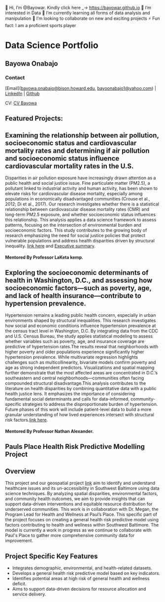 👋 Hi, I’m @Bayowar.
Kindly click here _-> https://bayowar.github.io
👀 I’m interested in Data
🌱 I’m currently learning all forms of data analysis and manipulation
💞️ I’m looking to collaborate on new and exciting projects
⚡ Fun fact: I am a proficient sports player

# Data Science Portfolio
## Bayowa Onabajo
### Contact
[Email](bayowa.onabajo@bison.howard.edu, bayoonabajo1@yahoo.com) | [LinkedIn](https://www.linkedin.com/in/bayowa-onabajo-mbchb-3b7993170/) | [Github](https://Bayowar.github.io/)

CV: [CV Bayowa](https://bayowar.github.io/2025_DigitalResume.html)

## Featured Projects:

## Examining the relationship between air pollution, socioeconomic status and cardiovascular mortality rates and determining if air pollution and socioeconomic status influence cardiovascular mortality rates in the U.S.

Disparities in air pollution exposure have increasingly drawn attention as a public health and social justice issue. Fine particulate matter (PM2.5), a pollutant linked to industrial activity and human activity, has been shown to elevate risks for cardiovascular disease mortality, especially among populations in economically disadvantaged communities (Crouse et al., 2012; Di et al., 2017). Our research investigates whether there is a statistical relationship between cardiovascular disease mortality rates (CMR) and long-term PM2.5 exposure, and whether socioeconomic status influences this relationship. This analysis applies a data science framework to assess patterns, focusing on the intersection of environmental burden and socioeconomic factors. This study contributes to the growing body of research emphasizing the need for social justice policies that protect vulnerable populations and address health disparities driven by structural inequality. [link here](https://github.com/Bayowar/CMRPM25Research.git) and [Executive summary](https://bayowar.github.io/ExecutiveSummary/).

#### Mentored By Professor LaKeta kemp.




## Exploring the socioeconomic determinants of health in Washington, D.C., and assessing how socioeconomic factors—such as poverty, age, and lack of health insurance—contribute to hypertension prevalence.

Hypertension remains a leading public health concern, especially in urban environments shaped by structural inequalities. This research investigates how social and economic conditions influence hypertension prevalence at the census tract level in Washington, D.C. By integrating data from the CDC and U.S. Census Bureau, the study applies statistical modeling to assess whether variables such as poverty, age, and insurance coverage are predictive of hypertension rates.The results reveal that neighborhoods with higher poverty and older populations experience significantly higher hypertension prevalence. While multivariate regression highlights challenges such as multicollinearity, bivariate models confirm poverty and age as strong independent predictors. Visualizations and spatial mapping further demonstrate that the most affected areas are concentrated in D.C.’s southeastern and central neighborhoods—communities often facing compounded structural disadvantage.This analysis contributes to the literature on health disparities by combining quantitative data with a public health justice lens. It emphasizes the importance of considering fundamental social determinants and calls for data-informed, community-specific strategies to address the disproportionate burden of hypertension. Future phases of this work will include patient-level data to build a more granular understanding of how lived experiences intersect with structural risk factors.[link here](https://github.com/quant-shop/census/blob/5091a0aa2a8ae0f5fbd1899f31e0aa41e6400923/census/HypertensioninD.C.MultifactorialAnalysis.Rmd).

#### Mentored By Professor Nathan Alexander.




## Pauls Place Health Risk Predictive Modelling Project
## Overview

This project and our geospatial project [link](https://github.com/paulsplacemd/Geospatialproject.git) aim to identify and understand healthcare issues and its un-accessibility in Southwest Baltimore using data science techniques. By analyzing spatial disparities, environmental factors, and community health outcomes, we aim to provide insights that can support data-driven interventions and equitable resource distribution for underserved communities. This work is in collaboration with Dr. Megan, the Program Lead for Health and Wellness at Paul’s Place.
This specific part of the project focuses on creating a general health risk predictive model using factors contributing to health and wellness within Southwest Baltimore. The model is currently a work in progress as we continue to collaborate with Paul's Place to gather more comprehensive community data for improvement.

## Project Specific Key Features

- Integrates demographic, environmental, and health-related datasets.
- Develops a general health risk predictive model based on key indicators.
- Identifies potential areas at high risk of general health and wellness deficit.
- Aims to support data-driven decisions for resource allocation and service delivery.
